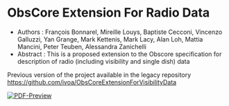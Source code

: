 # ObsCore Extension For Radio Data

  * Authors : François Bonnarel, Mireille Louys, Baptiste Cecconi, Vincenzo Galluzzi, Yan Grange,  Mark Kettenis, Mark Lacy, Alan Loh, Mattia Mancini, Peter Teuben, Alessandra Zanichelli
  * Abstract : This is a proposed extension to the Obscore specification for description of radio (including visibility and single dish) data
  
Previous version of the project available in the legacy repository https://github.com/ivoa/ObsCoreExtensionForVisibilityData



[![PDF-Preview](https://img.shields.io/badge/Preview-PDF-blue)](../../releases/download/auto-pdf-preview/ObsCoreExtensionForRadioData-draft.pdf)

